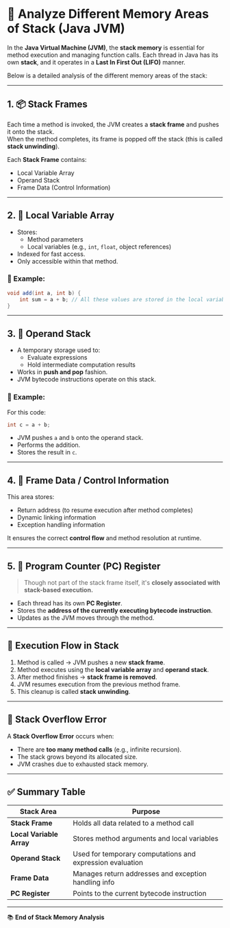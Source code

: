 # 🧠 Analyze Different Memory Areas of Stack (Java JVM)

In the **Java Virtual Machine (JVM)**, the **stack memory** is essential for method execution and managing function calls. Each thread in Java has its own **stack**, and it operates in a **Last In First Out (LIFO)** manner.

Below is a detailed analysis of the different memory areas of the stack:

---

## 1. 📦 Stack Frames

Each time a method is invoked, the JVM creates a **stack frame** and pushes it onto the stack.  
When the method completes, its frame is popped off the stack (this is called **stack unwinding**).

Each **Stack Frame** contains:
- Local Variable Array
- Operand Stack
- Frame Data (Control Information)

---

## 2. 🧮 Local Variable Array

- Stores:
  - Method parameters
  - Local variables (e.g., `int`, `float`, object references)
- Indexed for fast access.
- Only accessible within that method.

### 📌 Example:
```java
void add(int a, int b) {
    int sum = a + b; // All these values are stored in the local variable array
}
```

---

## 3. 🧰 Operand Stack

- A temporary storage used to:
  - Evaluate expressions
  - Hold intermediate computation results
- Works in **push and pop** fashion.
- JVM bytecode instructions operate on this stack.

### 📌 Example:
For this code:
```java
int c = a + b;
```
- JVM pushes `a` and `b` onto the operand stack.
- Performs the addition.
- Stores the result in `c`.

---

## 4. 🔁 Frame Data / Control Information

This area stores:
- Return address (to resume execution after method completes)
- Dynamic linking information
- Exception handling information

It ensures the correct **control flow** and method resolution at runtime.

---

## 5. 📍 Program Counter (PC) Register

> Though not part of the stack frame itself, it's **closely associated with stack-based execution.**

- Each thread has its own **PC Register**.
- Stores the **address of the currently executing bytecode instruction**.
- Updates as the JVM moves through the method.

---

## 🔄 Execution Flow in Stack

1. Method is called → JVM pushes a new **stack frame**.
2. Method executes using the **local variable array** and **operand stack**.
3. After method finishes → **stack frame is removed**.
4. JVM resumes execution from the previous method frame.
5. This cleanup is called **stack unwinding**.

---

## 🚨 Stack Overflow Error

A **Stack Overflow Error** occurs when:
- There are **too many method calls** (e.g., infinite recursion).
- The stack grows beyond its allocated size.
- JVM crashes due to exhausted stack memory.

---

## ✅ Summary Table

| Stack Area             | Purpose                                                  |
|------------------------|----------------------------------------------------------|
| **Stack Frame**        | Holds all data related to a method call                  |
| **Local Variable Array** | Stores method arguments and local variables             |
| **Operand Stack**      | Used for temporary computations and expression evaluation|
| **Frame Data**         | Manages return addresses and exception handling info     |
| **PC Register**        | Points to the current bytecode instruction               |

---

📚 **End of Stack Memory Analysis**
